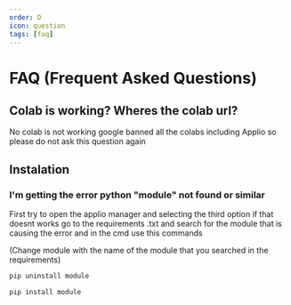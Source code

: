 ```yaml
---
order: D
icon: question
tags: [faq]
---
```

# FAQ (Frequent Asked Questions)

## Colab is working? Wheres the colab url?

No colab is not working google banned all the colabs including Applio so please do not ask this question again

## Instalation

### I'm getting the error python "module" not found or similar

First try to open the applio manager and selecting the third option if that doesnt works go to the requirements .txt and search for the module that is causing the error and in the cmd use this commands

(Change module with the name of the module that you searched in the requirements)
 ```bash
pip uninstall module
```

 ```bash
pip install module
```

